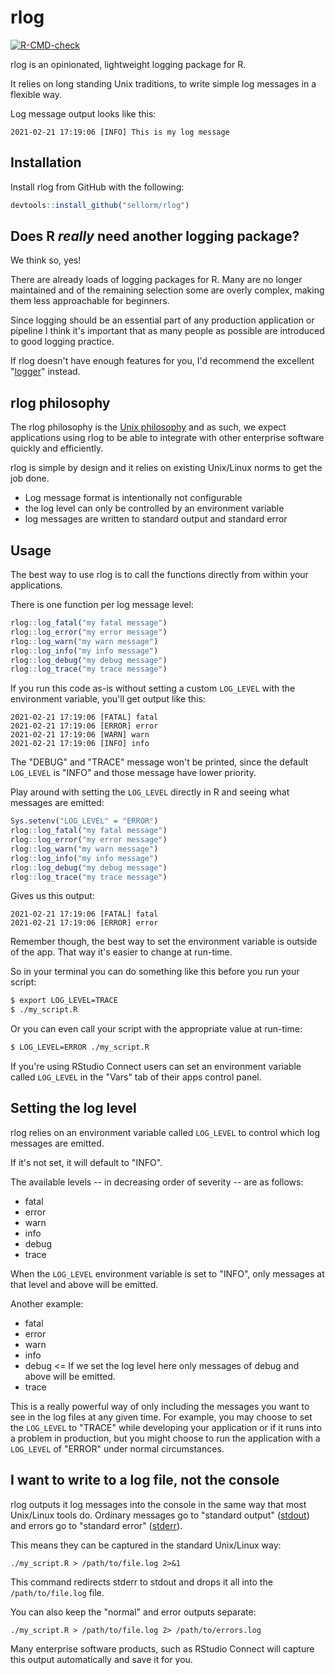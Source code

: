 # rlog

<!-- badges: start -->
[![R-CMD-check](https://github.com/sellorm/rlog/workflows/R-CMD-check/badge.svg)](https://github.com/sellorm/rlog/actions)
<!-- badges: end -->

rlog is an opinionated, lightweight logging package for R.

It relies on long standing Unix traditions, to write simple log messages in a flexible way.

Log message output looks like this:

```
2021-02-21 17:19:06 [INFO] This is my log message
```

## Installation

Install rlog from GitHub with the following:

``` r
devtools::install_github("sellorm/rlog")
```

## Does R _really_ need another logging package?

We think so, yes!

There are already loads of logging packages for R. Many are no longer maintained and of the remaining selection some are overly complex, making them less approachable for beginners.

Since logging should be an essential part of any production application or pipeline I think it's important that as many people as possible are introduced to good logging practice.

If rlog doesn't have enough features for you, I'd recommend the excellent "[logger](https://cran.r-project.org/package=logger)" instead.

## rlog philosophy

The rlog philosophy is the [Unix philosophy](https://en.wikipedia.org/wiki/Unix_philosophy) and as such, we expect applications using rlog to be able to integrate with other enterprise software quickly and efficiently.

rlog is simple by design and it relies on existing Unix/Linux norms to get the job done.

* Log message format is intentionally not configurable
* the log level can only be controlled by an environment variable
* log messages are written to standard output and standard error

## Usage

The best way to use rlog is to call the functions directly from within your applications.

There is one function per log message level:

``` r
rlog::log_fatal("my fatal message")
rlog::log_error("my error message")
rlog::log_warn("my warn message")
rlog::log_info("my info message")
rlog::log_debug("my debug message")
rlog::log_trace("my trace message")
```

If you run this code as-is without setting a custom `LOG_LEVEL` with the environment variable, you'll get output like this:

```
2021-02-21 17:19:06 [FATAL] fatal
2021-02-21 17:19:06 [ERROR] error
2021-02-21 17:19:06 [WARN] warn
2021-02-21 17:19:06 [INFO] info
```

The "DEBUG" and "TRACE" message won't be printed, since the default `LOG_LEVEL` is "INFO" and those message have lower priority.

Play around with setting the `LOG_LEVEL` directly in R and seeing what messages are emitted:

``` r
Sys.setenv("LOG_LEVEL" = "ERROR")
rlog::log_fatal("my fatal message")
rlog::log_error("my error message")
rlog::log_warn("my warn message")
rlog::log_info("my info message")
rlog::log_debug("my debug message")
rlog::log_trace("my trace message")
```

Gives us this output:

```
2021-02-21 17:19:06 [FATAL] fatal
2021-02-21 17:19:06 [ERROR] error
```

Remember though, the best way to set the environment variable is outside of the app. That way it's easier to change at run-time.

So in your terminal you can do something like this before you run your script:

``` sh
$ export LOG_LEVEL=TRACE
$ ./my_script.R
```

Or you can even call your script with the appropriate value at run-time:

``` sh
$ LOG_LEVEL=ERROR ./my_script.R
```

If you're using RStudio Connect users can set an environment variable called `LOG_LEVEL` in the "Vars" tab of their apps control panel.

## Setting the log level

rlog relies on an environment variable called `LOG_LEVEL` to control which log messages are emitted.

If it's not set, it will default to "INFO".

The available levels -- in decreasing order of severity -- are as follows:

* fatal
* error
* warn
* info
* debug
* trace

When the `LOG_LEVEL` environment variable is set to "INFO", only messages at that level and above will be emitted.

Another example:

* fatal
* error
* warn 
* info
* debug <= If we set the log level here only messages of debug and above will be emitted.
* trace

This is a really powerful way of only including the messages you want to see in the log files at any given time. For example, you may choose to set the `LOG_LEVEL` to "TRACE" while developing your application or if it runs into a problem in production, but you might choose to run the application with a `LOG_LEVEL` of "ERROR" under normal circumstances.


## I want to write to a log file, not the console

rlog outputs it log messages into the console in the same way that most Unix/Linux tools do. Ordinary messages go to "standard output" ([stdout](https://en.wikipedia.org/wiki/Standard_streams#Standard_output_(stdout))) and errors go to "standard error" ([stderr](https://en.wikipedia.org/wiki/Standard_streams#Standard_error_(stderr))).

This means they can be captured in the standard Unix/Linux way:

```
./my_script.R > /path/to/file.log 2>&1
```

This command redirects stderr to stdout and drops it all into the `/path/to/file.log` file.

You can also keep the "normal" and error outputs separate:

```
./my_script.R > /path/to/file.log 2> /path/to/errors.log
```

Many enterprise software products, such as RStudio Connect will capture this output automatically and save it for you.
